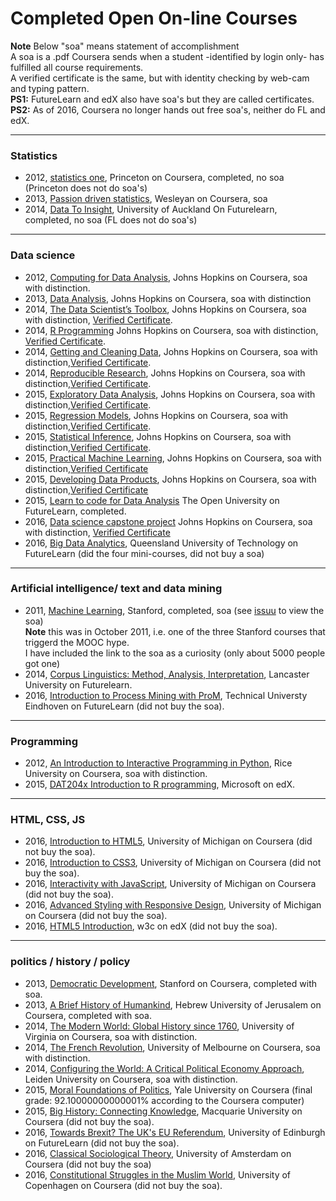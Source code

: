 
# Completed Open On-line Courses

**Note** 
Below "soa" means statement of accomplishment  
A soa is a .pdf Coursera sends when a student -identified by login only- has fulfilled all course requirements.  
A verified certificate is the same, but with identity checking by web-cam and typing pattern.  
**PS1:** FutureLearn and edX also have soa's but they are called certificates.  
**PS2:** As of 2016, Coursera no longer hands out free soa's, neither do FL and edX.      

---
### Statistics
- 2012, [statistics one](https://www.coursera.org/course/stats1), Princeton on Coursera, completed, no soa (Princeton does not do soa's)
- 2013, [Passion driven statistics](https://www.coursera.org/course/pdstatistics), Wesleyan on Coursera, soa 
- 2014, [Data To Insight](https://www.futurelearn.com/courses/data-to-insight), University of Auckland On Futurelearn, completed, no soa (FL does not do soa's)

---
### Data science
- 2012, [Computing for Data Analysis](https://www.coursera.org/course/compdata), Johns Hopkins on Coursera, soa with distinction.
- 2013, [Data Analysis](https://www.coursera.org/course/dataanalysis), Johns Hopkins on Coursera, soa with distinction
- 2014, [The Data Scientist’s Toolbox](https://www.coursera.org/course/datascitoolbox), Johns Hopkins on Coursera, soa with distinction, [Verified Certificate](https://www.coursera.org/account/accomplishments/records/dHjj74XxqxCJCHkR).
- 2014, [R Programming](https://www.coursera.org/course/rprog) Johns Hopkins on Coursera, soa with distinction, [Verified Certificate](https://www.coursera.org/account/accomplishments/records/ame2mGnzWFJMuwYu).
- 2014, [Getting and Cleaning Data](https://www.coursera.org/course/getdata), Johns Hopkins on Coursera, soa with distinction,[Verified Certificate](https://www.coursera.org/account/accomplishments/records/BBBSspZ6fRZFVnXH).
- 2014, [Reproducible Research](https://www.coursera.org/course/repdata), Johns Hopkins on Coursera, soa with distinction,[Verified Certificate](https://www.coursera.org/account/accomplishments/records/8958NxMBdfK9ujcQ).
- 2015, [Exploratory Data Analysis](https://www.coursera.org/course/exdata), Johns Hopkins on Coursera, soa with distinction,[Verified Certificate](https://www.coursera.org/account/accomplishments/records/CvcwBEyqBfbFjvfv).
- 2015, [Regression Models](https://www.coursera.org/course/regmods), Johns Hopkins on Coursera, soa with distinction,[Verified Certificate](https://www.coursera.org/account/accomplishments/records/K3E9JYF3hDAP7HYE).
- 2015, [Statistical Inference](https://www.coursera.org/course/statinference), Johns Hopkins on Coursera, soa with distinction,[Verified Certificate](https://www.coursera.org/account/accomplishments/records/Kt8hQGaTjcawDK4w).
- 2015, [Practical Machine Learning](https://www.coursera.org/course/predmachlearn), Johns Hopkins on Coursera, soa with distinction,[Verified Certificate](https://www.coursera.org/account/accomplishments/records/LjtD7VzLmqhT6dht)
- 2015, [Developing Data Products](https://www.coursera.org/course/devdataprod), Johns Hopkins on Coursera, soa with distinction,[Verified Certificate](https://www.coursera.org/account/accomplishments/records/VJWLvEKfjy6j8Yqf)
- 2015, [Learn to code for Data Analysis](https://www.futurelearn.com/courses/learn-to-code) The Open University on FutureLearn, completed.
- 2016, [Data science capstone project](https://www.coursera.org/learn/data-science-project/) Johns Hopkins on Coursera, soa with distinction, [Verified Certificate](https://www.coursera.org/account/accomplishments/records/aZecNF2HAfVwpeSu)
- 2016, [Big Data Analytics](https://www.futurelearn.com/programs/big-data-analytics?utm_source=FL_DB&utm_medium=crm&utm_campaign=01_08_2016_FL_newsletter&utm_content=text), Queensland University of Technology on FutureLearn (did the four mini-courses, did not buy a soa) 

---
### Artificial intelligence/ text and data mining

- 2011, [Machine Learning](https://www.coursera.org/course/ml), Stanford, completed, soa (see [issuu](http://issuu.com/vilkoos/docs/machine_learning_statement_of_accom) to view the soa)  
  **Note** this was in October 2011, i.e. one of the three Stanford courses that triggerd the MOOC hype.  
  I have included the link to the soa as a curiosity (only about 5000 people got one) 
- 2014, [Corpus Linguistics: Method, Analysis, Interpretation](https://www.futurelearn.com/courses/corpus-linguistics/), Lancaster University on Futurelearn.  
- 2016, [Introduction to Process Mining with ProM](https://www.futurelearn.com/courses/process-mining), Technical Universty Eindhoven on FutureLearn (did not buy the soa). 

---
### Programming

- 2012, [An Introduction to Interactive Programming in Python](https://www.coursera.org/course/interactivepython), Rice University on Coursera, soa with distinction.
- 2015, [DAT204x Introduction to R programming](https://www.edx.org/course/introduction-r-programming-microsoft-dat204x-0), Microsoft on edX. 

---
### HTML, CSS, JS
- 2016, [Introduction to HTML5](https://www.coursera.org/learn/html), University of Michigan on Coursera (did not buy the soa).
- 2016, [Introduction to CSS3](https://www.coursera.org/learn/introcss), University of Michigan on Coursera (did not buy the soa).
- 2016, [Interactivity with JavaScript](https://www.coursera.org/learn/javascript), University of Michigan on Coursera (did not buy the soa).
- 2016, [Advanced Styling with Responsive Design](https://www.coursera.org/learn/responsivedesign), University of Michigan on Coursera (did not buy the soa).
- 2016, [HTML5 Introduction](https://www.edx.org/course/html5-introduction-w3cx-html5-0x), w3c on edX (did not buy the soa).

---
### politics / history / policy

- 2013, [Democratic Development](https://www.coursera.org/course/democraticdev), Stanford on Coursera, completed with soa. 
- 2013, [A Brief History of Humankind](https://www.coursera.org/course/humankind), Hebrew University of Jerusalem on Coursera, completed with soa.
- 2014, [The Modern World: Global History since 1760](https://www.coursera.org/course/modernworld), University of Virginia on Coursera, soa with distinction.
- 2014, [The French Revolution](https://www.coursera.org/course/frenchrev), University of Melbourne on Coursera, soa with distinction.
- 2014, [Configuring the World: A Critical Political Economy Approach](https://www.coursera.org/course/configuringworld), Leiden University on Coursera, soa with distinction.
- 2015, [Moral Foundations of Politics](https://www.coursera.org/learn/moral-politics), Yale University on Coursera (final grade: 92.10000000000001% according to the Coursera computer)
- 2015, [Big History: Connecting Knowledge](https://www.coursera.org/learn/big-history), Macquarie University on Coursera (did not buy the soa).
- 2016, [Towards Brexit? The UK's EU Referendum](https://www.futurelearn.com/courses/eu-referendum), University of Edinburgh on FutureLearn (did not buy the soa).
- 2016, [Classical Sociological Theory](https://www.coursera.org/learn/classical-sociological-theory), University of Amsterdam on Coursera (did not buy the soa)
- 2016, [Constitutional Struggles in the Muslim World](https://www.coursera.org/learn/muslim-world), University of Copenhagen on Coursera (did not buy the soa).

